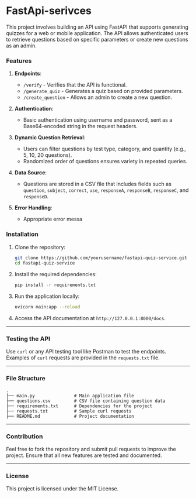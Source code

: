 # FastApi-serivces
This project involves building an API using FastAPI that supports generating quizzes for a web or mobile application. The API allows authenticated users to retrieve questions based on specific parameters or create new questions as an admin.


### Features

1. **Endpoints**:

   - `/verify` - Verifies that the API is functional.
   - `/generate_quiz` - Generates a quiz based on provided parameters.
   - `/create_question` - Allows an admin to create a new question.

2. **Authentication**:

   - Basic authentication using username and password, sent as a Base64-encoded string in the request headers.

3. **Dynamic Question Retrieval**:

   - Users can filter questions by test type, category, and quantity (e.g., 5, 10, 20 questions).
   - Randomized order of questions ensures variety in repeated queries.

4. **Data Source**:

   - Questions are stored in a CSV file that includes fields such as `question`, `subject`, `correct`, `use`, `responseA`, `responseB`, `responseC`, and `responseD`.

5. **Error Handling**:

   - Appropriate error messa



### Installation

1. Clone the repository:

   ```bash
   git clone https://github.com/yourusername/fastapi-quiz-service.git
   cd fastapi-quiz-service
   ```

2. Install the required dependencies:

   ```bash
   pip install -r requirements.txt
   ```

3. Run the application locally:

   ```bash
   uvicorn main:app --reload
   ```

4. Access the API documentation at `http://127.0.0.1:8000/docs`.

---

### Testing the API

Use `curl` or any API testing tool like Postman to test the endpoints. Examples of `curl` requests are provided in the `requests.txt` file.

---

### File Structure

```
.
├── main.py               # Main application file
├── questions.csv         # CSV file containing question data
├── requirements.txt      # Dependencies for the project
├── requests.txt          # Sample curl requests
├── README.md             # Project documentation
```

---

### Contribution

Feel free to fork the repository and submit pull requests to improve the project. Ensure that all new features are tested and documented.

---

### License

This project is licensed under the MIT License.

